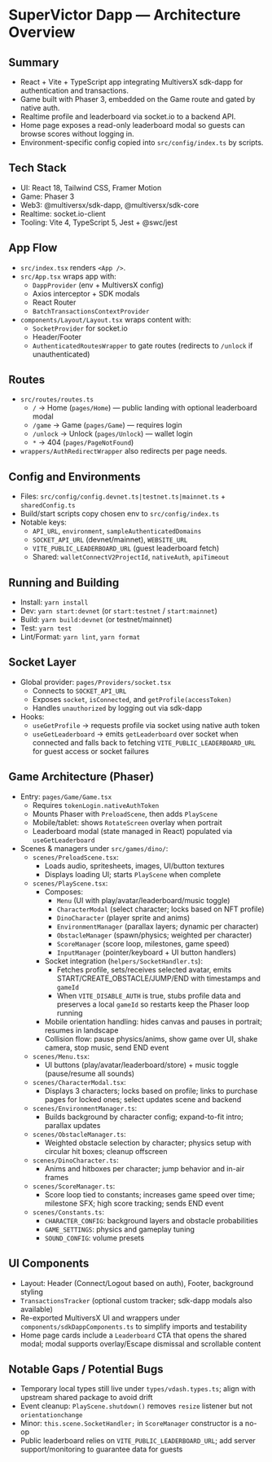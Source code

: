 # SuperVictor Dapp — Architecture Overview

## Summary
- React + Vite + TypeScript app integrating MultiversX sdk-dapp for authentication and transactions.
- Game built with Phaser 3, embedded on the Game route and gated by native auth.
- Realtime profile and leaderboard via socket.io to a backend API.
- Home page exposes a read-only leaderboard modal so guests can browse scores without logging in.
- Environment-specific config copied into `src/config/index.ts` by scripts.

## Tech Stack
- UI: React 18, Tailwind CSS, Framer Motion
- Game: Phaser 3
- Web3: @multiversx/sdk-dapp, @multiversx/sdk-core
- Realtime: socket.io-client
- Tooling: Vite 4, TypeScript 5, Jest + @swc/jest

## App Flow
- `src/index.tsx` renders `<App />`.
- `src/App.tsx` wraps app with:
  - `DappProvider` (env + MultiversX config)
  - Axios interceptor + SDK modals
  - React Router
  - `BatchTransactionsContextProvider`
- `components/Layout/Layout.tsx` wraps content with:
  - `SocketProvider` for socket.io
  - Header/Footer
  - `AuthenticatedRoutesWrapper` to gate routes (redirects to `/unlock` if unauthenticated)

## Routes
- `src/routes/routes.ts`
  - `/` → Home (`pages/Home`) — public landing with optional leaderboard modal
  - `/game` → Game (`pages/Game`) — requires login
  - `/unlock` → Unlock (`pages/Unlock`) — wallet login
  - `*` → 404 (`pages/PageNotFound`)
- `wrappers/AuthRedirectWrapper` also redirects per page needs.

## Config and Environments
- Files: `src/config/config.devnet.ts|testnet.ts|mainnet.ts` + `sharedConfig.ts`
- Build/start scripts copy chosen env to `src/config/index.ts`
- Notable keys:
  - `API_URL`, `environment`, `sampleAuthenticatedDomains`
  - `SOCKET_API_URL` (devnet/mainnet), `WEBSITE_URL`
  - `VITE_PUBLIC_LEADERBOARD_URL` (guest leaderboard fetch)
  - Shared: `walletConnectV2ProjectId`, `nativeAuth`, `apiTimeout`

## Running and Building
- Install: `yarn install`
- Dev: `yarn start:devnet` (or `start:testnet` / `start:mainnet`)
- Build: `yarn build:devnet` (or testnet/mainnet)
- Test: `yarn test`
- Lint/Format: `yarn lint`, `yarn format`

## Socket Layer
- Global provider: `pages/Providers/socket.tsx`
  - Connects to `SOCKET_API_URL`
  - Exposes `socket`, `isConnected`, and `getProfile(accessToken)`
  - Handles `unauthorized` by logging out via sdk-dapp
- Hooks:
  - `useGetProfile` → requests profile via socket using native auth token
  - `useGetLeaderboard` → emits `getLeaderboard` over socket when connected and falls back to fetching `VITE_PUBLIC_LEADERBOARD_URL` for guest access or socket failures

## Game Architecture (Phaser)
- Entry: `pages/Game/Game.tsx`
  - Requires `tokenLogin.nativeAuthToken`
  - Mounts Phaser with `PreloadScene`, then adds `PlayScene`
  - Mobile/tablet: shows `RotateScreen` overlay when portrait
  - Leaderboard modal (state managed in React) populated via `useGetLeaderboard`
- Scenes & managers under `src/games/dino/`:
  - `scenes/PreloadScene.tsx`:
    - Loads audio, spritesheets, images, UI/button textures
    - Displays loading UI; starts `PlayScene` when complete
  - `scenes/PlayScene.tsx`:
    - Composes:
      - `Menu` (UI with play/avatar/leaderboard/music toggle)
      - `CharacterModal` (select character; locks based on NFT profile)
      - `DinoCharacter` (player sprite and anims)
      - `EnvironmentManager` (parallax layers; dynamic per character)
      - `ObstacleManager` (spawn/physics; weighted per character)
      - `ScoreManager` (score loop, milestones, game speed)
      - `InputManager` (pointer/keyboard + UI button handlers)
    - Socket integration (`helpers/SocketHandler.ts`):
      - Fetches profile, sets/receives selected avatar, emits START/CREATE_OBSTACLE/JUMP/END with timestamps and `gameId`
      - When `VITE_DISABLE_AUTH` is true, stubs profile data and preserves a local `gameId` so restarts keep the Phaser loop running
    - Mobile orientation handling: hides canvas and pauses in portrait; resumes in landscape
    - Collision flow: pause physics/anims, show game over UI, shake camera, stop music, send END event
  - `scenes/Menu.tsx`:
    - UI buttons (play/avatar/leaderboard/store) + music toggle (pause/resume all sounds)
  - `scenes/CharacterModal.tsx`:
    - Displays 3 characters; locks based on profile; links to purchase pages for locked ones; select updates scene and backend
  - `scenes/EnvironmentManager.ts`:
    - Builds background by character config; expand-to-fit intro; parallax updates
  - `scenes/ObstacleManager.ts`:
    - Weighted obstacle selection by character; physics setup with circular hit boxes; cleanup offscreen
  - `scenes/DinoCharacter.ts`:
    - Anims and hitboxes per character; jump behavior and in-air frames
  - `scenes/ScoreManager.ts`:
    - Score loop tied to constants; increases game speed over time; milestone SFX; high score tracking; sends END event
  - `scenes/Constants.ts`:
    - `CHARACTER_CONFIG`: background layers and obstacle probabilities
    - `GAME_SETTINGS`: physics and gameplay tuning
    - `SOUND_CONFIG`: volume presets

## UI Components
- Layout: Header (Connect/Logout based on auth), Footer, background styling
- `TransactionsTracker` (optional custom tracker; sdk-dapp modals also available)
- Re-exported MultiversX UI and wrappers under `components/sdkDappComponents.ts` to simplify imports and testability
- Home page cards include a `Leaderboard` CTA that opens the shared modal; modal supports overlay/Escape dismissal and scrollable content

## Notable Gaps / Potential Bugs
- Temporary local types still live under `types/vdash.types.ts`; align with upstream shared package to avoid drift
- Event cleanup: `PlayScene.shutdown()` removes `resize` listener but not `orientationchange`
- Minor: `this.scene.SocketHandler;` in `ScoreManager` constructor is a no-op
- Public leaderboard relies on `VITE_PUBLIC_LEADERBOARD_URL`; add server support/monitoring to guarantee data for guests
